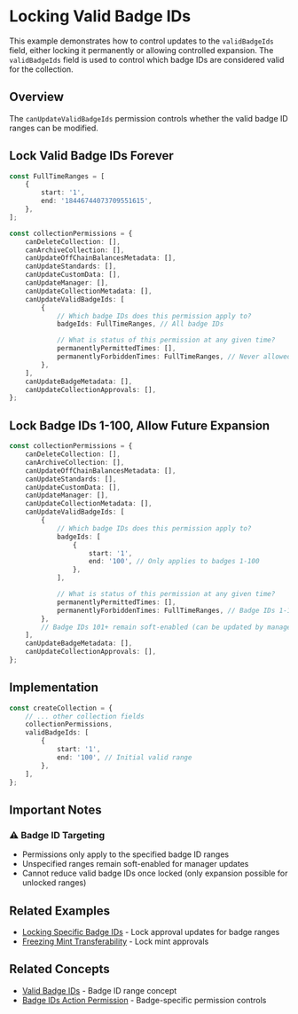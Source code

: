 # Locking Valid Badge IDs

This example demonstrates how to control updates to the `validBadgeIds` field, either locking it permanently or allowing controlled expansion. The `validBadgeIds` field is used to control which badge IDs are considered valid for the collection.

## Overview

The `canUpdateValidBadgeIds` permission controls whether the valid badge ID ranges can be modified.

## Lock Valid Badge IDs Forever

```typescript
const FullTimeRanges = [
    {
        start: '1',
        end: '18446744073709551615',
    },
];

const collectionPermissions = {
    canDeleteCollection: [],
    canArchiveCollection: [],
    canUpdateOffChainBalancesMetadata: [],
    canUpdateStandards: [],
    canUpdateCustomData: [],
    canUpdateManager: [],
    canUpdateCollectionMetadata: [],
    canUpdateValidBadgeIds: [
        {
            // Which badge IDs does this permission apply to?
            badgeIds: FullTimeRanges, // All badge IDs

            // What is status of this permission at any given time?
            permanentlyPermittedTimes: [],
            permanentlyForbiddenTimes: FullTimeRanges, // Never allowed to update
        },
    ],
    canUpdateBadgeMetadata: [],
    canUpdateCollectionApprovals: [],
};
```

## Lock Badge IDs 1-100, Allow Future Expansion

```typescript
const collectionPermissions = {
    canDeleteCollection: [],
    canArchiveCollection: [],
    canUpdateOffChainBalancesMetadata: [],
    canUpdateStandards: [],
    canUpdateCustomData: [],
    canUpdateManager: [],
    canUpdateCollectionMetadata: [],
    canUpdateValidBadgeIds: [
        {
            // Which badge IDs does this permission apply to?
            badgeIds: [
                {
                    start: '1',
                    end: '100', // Only applies to badges 1-100
                },
            ],

            // What is status of this permission at any given time?
            permanentlyPermittedTimes: [],
            permanentlyForbiddenTimes: FullTimeRanges, // Badge IDs 1-100 locked forever
        },
        // Badge IDs 101+ remain soft-enabled (can be updated by manager)
    ],
    canUpdateBadgeMetadata: [],
    canUpdateCollectionApprovals: [],
};
```

## Implementation

```typescript
const createCollection = {
    // ... other collection fields
    collectionPermissions,
    validBadgeIds: [
        {
            start: '1',
            end: '100', // Initial valid range
        },
    ],
};
```

## Important Notes

### ⚠️ Badge ID Targeting

-   Permissions only apply to the specified badge ID ranges
-   Unspecified ranges remain soft-enabled for manager updates
-   Cannot reduce valid badge IDs once locked (only expansion possible for unlocked ranges)

## Related Examples

-   [Locking Specific Badge IDs](locking-specific-badge-ids.md) - Lock approval updates for badge ranges
-   [Freezing Mint Transferability](freezing-mint-transferability.md) - Lock mint approvals

## Related Concepts

-   [Valid Badge IDs](../../concepts/valid-badge-ids.md) - Badge ID range concept
-   [Badge IDs Action Permission](../../concepts/permissions/badge-id-permissions.md) - Badge-specific permission controls
